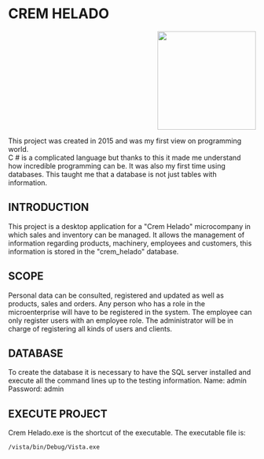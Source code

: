 # CREM HELADO

<p align="right"><img src="https://agenciapublicadeempleo.sena.edu.co/PublishingImages/Paginas/ConvocatoriaEspecialCremHelado-/LOG%20CREM.png" width=200px></p>

This project was created in 2015 and was my first view on programming world.<br> C # is a complicated language but thanks to this it made me understand how incredible programming can be.
It was also my first time using databases. This taught me that a database is not just tables with information.
## INTRODUCTION
This project is a desktop application for a "Crem Helado" microcompany in which sales and inventory can be managed. It allows the management of information regarding products, machinery, employees and customers, this information is stored in the "crem_helado" database.

## SCOPE
Personal data can be consulted, registered and updated as well as products, sales and orders. Any person who has a role in the microenterprise will have to be registered in the system. The employee can only register users with an employee role. The administrator will be in charge of registering all kinds of users and clients.

## DATABASE
To create the database it is necessary to have the SQL server installed and execute all the command lines up to the testing information.
Name: admin
Password: admin

## EXECUTE PROJECT
Crem Helado.exe is the shortcut of the executable.
The executable file is:
````bash
/vista/bin/Debug/Vista.exe
````
